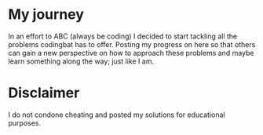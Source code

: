 # My journey
In an effort to ABC (always be coding) I decided to start tackling all the problems codingbat has to offer. Posting my progress on here so that others can gain a new perspective on how to approach these problems and maybe learn something along the way; just like I am.

# Disclaimer
I do not condone cheating and posted my solutions for educational purposes.